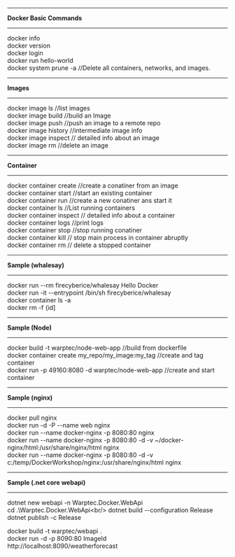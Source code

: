 **********************************************************************************
**Docker Basic Commands**
**********************************************************************************

docker info<br/>
docker version<br/>
docker login<br/>
docker run hello-world<br/>
docker system prune -a //Delete all containers, networks, and images.<br/>
________________________________

**Images**
________________________________

docker image ls //list images<br/>
docker image build //build an Image<br/>
docker image push //push an image to a remote repo<br/>
docker image history //intermediate image info<br/>
docker image inspect // detailed info about an image<br/>
docker image rm //delete an image<br/>

________________________________

**Container**
________________________________

docker container create //create a conatiner from an image<br/>
docker container start //start an existing container<br/>
docker container run //create a new conatiner ans start it<br/>
docker container ls //List running containers<br/>
docker container inspect // detailed info about a container<br/>
docker container logs //print logs<br/>
docker container stop //stop running conatiner<br/>
docker container kill // stop main process in container abruptly<br/>
docker container rm // delete a stopped container<br/>

________________________________

**Sample (whalesay)**
________________________________

docker run --rm firecyberice/whalesay Hello Docker<br/>
docker run -it --entrypoint /bin/sh firecyberice/whalesay<br/>
docker container ls -a<br/>
docker rm -f {id]<br/>
________________________________

**Sample (Node)**
________________________________

docker build -t warptec/node-web-app //build from dockerfile<br/>
docker container create my_repo/my_image:my_tag //create and tag container<br/>
docker run -p 49160:8080 -d warptec/node-web-app //create and start container<br/>

________________________________

**Sample (nginx)**
________________________________

docker pull nginx<br/>
docker run -d -P --name web nginx<br/>
docker run --name docker-nginx -p 8080:80 nginx<br/>
docker run --name docker-nginx -p 8080:80 -d -v ~/docker-nginx/html:/usr/share/nginx/html nginx<br/>
docker run --name docker-nginx -p 8080:80 -d -v c:/temp/DockerWorkshop/nginx:/usr/share/nginx/html nginx<br/>

________________________________

**Sample (.net core webapi)**
________________________________

dotnet new webapi -n Warptec.Docker.WebApi<br/>
cd .\Warptec.Docker.WebApi\<br/>
dotnet build --configuration Release<br/>
dotnet publish -c Release<br/>
 
docker build -t warptec/webapi .<br/>
docker run -d -p 8090:80 ImageId<br/>
http://localhost:8090/weatherforecast<br/>
